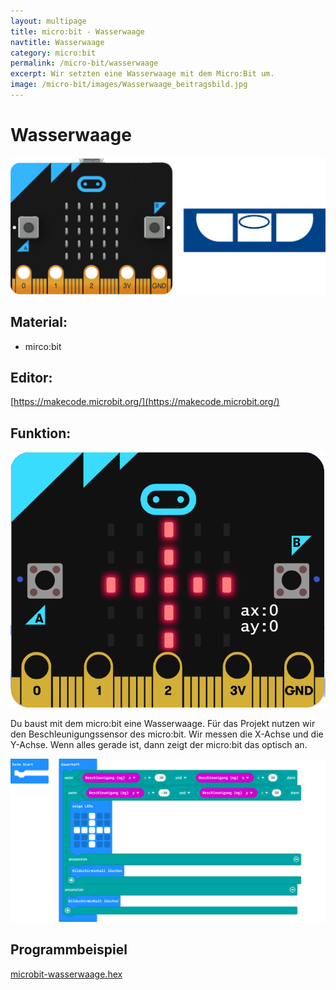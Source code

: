 ```yaml
---
layout: multipage
title: micro:bit - Wasserwaage
navtitle: Wasserwaage
category: micro:bit
permalink: /micro-bit/wasserwaage
excerpt: Wir setzten eine Wasserwaage mit dem Micro:Bit um.
image: /micro-bit/images/Wasserwaage_beitragsbild.jpg
---
```


# Wasserwaage

![](images/Wasserwaage_beitragsbild.jpg)

## Material:

+ mirco:bit

## Editor:

[https://makecode.microbit.org/](https://makecode.microbit.org/)

## Funktion:
![](images/wasserwaage.png)

<!--Anleitung -->
Du baust mit dem micro:bit eine Wasserwaage.
Für das Projekt nutzen wir den Beschleunigungssensor des micro:bit.
Wir messen die X-Achse und die Y-Achse.
Wenn alles gerade ist, dann zeigt der micro:bit das optisch an.



![](images/micro-bit-screenshot_wasserwaage.png)

## Programmbeispiel
[microbit-wasserwaage.hex](appendix/microbit-wasserwaage.hex)
